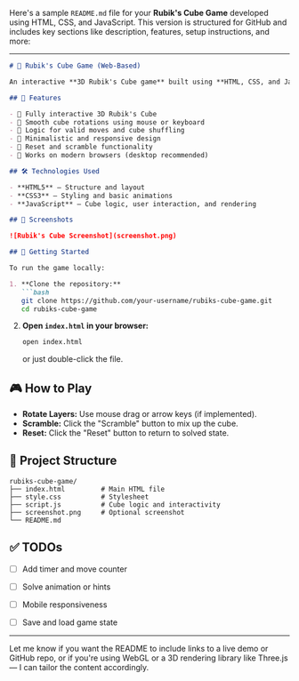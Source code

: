 Here's a sample `README.md` file for your **Rubik's Cube Game** developed using HTML, CSS, and JavaScript. This version is structured for GitHub and includes key sections like description, features, setup instructions, and more:

---

````markdown
# 🧩 Rubik's Cube Game (Web-Based)

An interactive **3D Rubik's Cube game** built using **HTML, CSS, and JavaScript**. This project simulates a playable Rubik's Cube in the browser, allowing users to rotate and solve it just like a physical cube.

## 🎯 Features

- 🧊 Fully interactive 3D Rubik's Cube
- 🔄 Smooth cube rotations using mouse or keyboard
- 🧠 Logic for valid moves and cube shuffling
- 🎨 Minimalistic and responsive design
- 🔁 Reset and scramble functionality
- 📱 Works on modern browsers (desktop recommended)

## 🛠️ Technologies Used

- **HTML5** – Structure and layout
- **CSS3** – Styling and basic animations
- **JavaScript** – Cube logic, user interaction, and rendering

## 📸 Screenshots

![Rubik's Cube Screenshot](screenshot.png)

## 🚀 Getting Started

To run the game locally:

1. **Clone the repository:**
   ```bash
   git clone https://github.com/your-username/rubiks-cube-game.git
   cd rubiks-cube-game
````

2. **Open `index.html` in your browser:**

   ```bash
   open index.html
   ```

   or just double-click the file.

## 🎮 How to Play

* **Rotate Layers:** Use mouse drag or arrow keys (if implemented).
* **Scramble:** Click the "Scramble" button to mix up the cube.
* **Reset:** Click the "Reset" button to return to solved state.

## 📁 Project Structure

```
rubiks-cube-game/
├── index.html         # Main HTML file
├── style.css          # Stylesheet
├── script.js          # Cube logic and interactivity
├── screenshot.png     # Optional screenshot
└── README.md
```

## ✅ TODOs

* [ ] Add timer and move counter
* [ ] Solve animation or hints
* [ ] Mobile responsiveness
* [ ] Save and load game state


---

Let me know if you want the README to include links to a live demo or GitHub repo, or if you're using WebGL or a 3D rendering library like Three.js — I can tailor the content accordingly.
```
